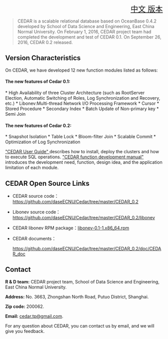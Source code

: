 ﻿<font size=5><div align="right"><a href="https://github.com/daseECNU/Cedar/blob/master/CEDAR_0.2/README.md">中文 版本</a></div>
</font>
>CEDAR is a scalable relational database based on OceanBase 0.4.2 developed by School of Data Science and Engineering, East China Normal University. On February 1, 2016, CEDAR project team had completed the development and test of CEDAR 0.1.  On September 26, 2016, CEDAR 0.2 released. 

<h2> Version Characteristics</h2>
On CEDAR, we have developed 12 new function modules listed as follows:
<h4>The new features of Cedar 0.1:</h4>
* High Availability of three Cluster Architecture (such as RootServer Election, Automatic Switching of Roles, Log Synchronization and Recovery, etc.)
* Libonev:Multi-thread Network I/O Processing Framework 
* Cursor
* Stored Procedure
* Secondary Index
* Batch Update of Non-primary key
* Semi Join

<h4>The new features of Cedar 0.2:</h4>
* Snapshot Isolation
* Table Lock
* Bloom-filter Join
* Scalable Commit
* Optimization of Log Synchronization


 <a href="https://github.com/daseECNU/Cedar/blob/master/CEDAR_0.2/doc/CEDAR_doc/CEDAR%20%E7%94%A8%E6%88%B7%E4%BD%BF%E7%94%A8%E6%8C%87%E5%8D%97.pdf" target="_blank">"CEDAR User Guide" </a>describes how to install, deploy the clusters and how to execute SQL operations. <a href="https://github.com/daseECNU/Cedar/blob/master/CEDAR_0.2/doc/CEDAR_doc/CEDAR%20%E5%8A%9F%E8%83%BD%E5%BC%80%E5%8F%91%E6%89%8B%E5%86%8C.pdf" target="_blank">"CEDAR function development manual" </a> introduces the development need, function, design idea, and the application limitation of each module.

<h2>CEDAR Open Source Links</h2>
<ul>
<li>
  <p>CEDAR source code：<a href="https://github.com/daseECNU/Cedar/tree/master/CEDAR_0.2" target="_blank">https://github.com/daseECNU/Cedar/tree/master/CEDAR_0.2 </a></p>
  <li>
  <p>Libonev source code：<a href="https://github.com/daseECNU/Cedar/tree/master/CEDAR_0.2/libonev" target="_blank">https://github.com/daseECNU/Cedar/tree/master/CEDAR_0.2/libonev </a></p>
</li>
</li>
<li>
  <p>CEDAR libonev RPM package：<a href="https://github.com/daseECNU/Cedar/tree/master/CEDAR_0.2/rpm" target="_blank">libonev-0.1-1.x86_64.rpm</a></p>
</li>
<li>
  <p>CEDAR documents：</p>
 <p> <a href="https://github.com/daseECNU/Cedar/tree/master/CEDAR_0.2/doc/CEDAR_doc" target="_blank">https://github.com/daseECNU/Cedar/tree/master/CEDAR_0.2/doc/CEDAR_doc </a></p>
</li>
</ul>

## Contact
**R & D team:** CEDAR project team, School of Data Science and Engineering, East China Normal University.

**Address:** No. 3663, Zhongshan North Road, Putuo District, Shanghai.

**Zip code:** 200062.

**Email:** cedar.tp@gmail.com.

For any question about CEDAR, you can contact us by email, and we will give you feedback.
